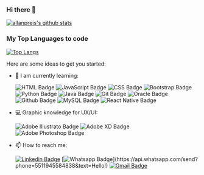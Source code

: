 ### Hi there 👋

[![allanpreis's github stats](https://github-readme-stats.vercel.app/api?username=allanpreis&theme=nord&show_icons=true "![allanpreis's github stats")](https://github.com/allanpreis/github-readme-stats)

### My Top Languages to code

[![Top Langs](https://github-readme-stats.vercel.app/api/top-langs/?username=allanpreis&layout=compact&theme=nord)](https://github.com/allanpreis/github-readme-stats)

Here are some ideas to get you started:

- 🌱 I am currently learning: 

  ![HTML Badge](https://img.shields.io/badge/html5%20-%23E34F26.svg?&style=for-the-badge&logo=html5&logoColor=white)
  ![JavaScript Badge](https://img.shields.io/badge/javascript%20-%23323330.svg?&style=for-the-badge&logo=javascript&logoColor=%23F7DF1E)
  ![CSS Badge](https://img.shields.io/badge/css3%20-%231572B6.svg?&style=for-the-badge&logo=css3&logoColor=white)
  ![Bootstrap Badge](https://img.shields.io/badge/bootstrap%20-%23563D7C.svg?&style=for-the-badge&logo=bootstrap&logoColor=white)
  ![Python Badge](https://img.shields.io/badge/python%20-%2314354C.svg?&style=for-the-badge&logo=python&logoColor=white)
  ![Java Badge](https://img.shields.io/badge/java-%23ED8B00.svg?&style=for-the-badge&logo=java&logoColor=white)
  ![Git Badge](https://img.shields.io/badge/git%20-%23F05033.svg?&style=for-the-badge&logo=git&logoColor=white)
  ![Oracle Badge](https://img.shields.io/badge/oracle%20-%23F00000.svg?&style=for-the-badge&logo=oracle&logoColor=white)
  ![Github Badge](https://img.shields.io/badge/github%20-%23121011.svg?&style=for-the-badge&logo=github&logoColor=white)
  ![MySQL Badge](https://img.shields.io/badge/mysql-%2300f.svg?&style=for-the-badge&logo=mysql&logoColor=white)
  ![React Native Badge](https://img.shields.io/badge/React_Native-20232A?style=for-the-badge&logo=react&logoColor=61DAFB)

- 💻 Graphic knowledge for UX/UI:

  ![Adobe Illustrato Badge](https://img.shields.io/badge/Adobe%20Illustrator-FF9A00?style=for-the-badge&logo=adobe%20illustrator&logoColor=white)
  ![Adobe XD Badge](https://img.shields.io/badge/Adobe%20XD-FF61F6?style=for-the-badge&logo=Adobe%20XD&logoColor=white)
  ![Adobe Photoshop Badge](https://img.shields.io/badge/Adobe%20Photoshop-31A8FF?style=for-the-badge&logo=adobe%20photoshop&logoColor=white)

- 📫 How to reach me:

  [![Linkedin Badge](https://img.shields.io/badge/linkedin%20-%230077B5.svg?&style=for-the-badge&logo=linkedin&logoColor=white&link=https://www.linkedin.com/in/allan-reis-997b82171/)](https://www.linkedin.com/in/allan-reis-997b82171/)
  [![Whatsapp Badge](https://img.shields.io/badge/WhatsApp-25D366?style=for-the-badge&logo=whatsapp&logoColor=white&link=https://api.whatsapp.com/send?phone=5511999434808&text=Hello!)](https://api.whatsapp.com/send?phone=5511945584838&text=Hello!)
  [![Gmail Badge](https://img.shields.io/badge/Gmail-D14836?style=for-the-badge&logo=gmail&logoColor=white&link=mailto:allanpreis31@gmail.com)](mailto:allanpreis31@gmail.com)






